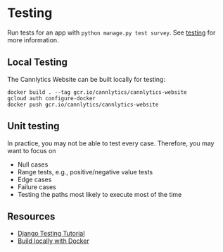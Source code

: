 # Testing

Run tests for an app with `python manage.py test survey`. See [testing](/testing) for more information.

## Local Testing

The Cannlytics Website can be built locally for testing:

```shell
docker build . --tag gcr.io/cannlytics/cannlytics-website
gcloud auth configure-docker
docker push gcr.io/cannlytics/cannlytics-website
```

## Unit testing

In practice, you may not be able to test every case. Therefore, you may want to focus on

- Null cases
- Range tests, e.g., positive/negative value tests
- Edge cases
- Failure cases
- Testing the paths most likely to execute most of the time

## Resources

- [Django Testing Tutorial](https://docs.djangoproject.com/en/3.1/intro/tutorial05/)
- [Build locally with Docker](https://cloud.google.com/run/docs/building/containers#building_locally_and_pushing_using_docker)
